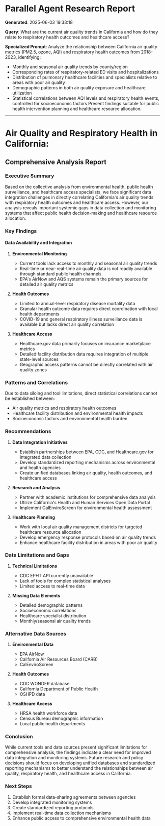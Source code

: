 # Parallel Agent Research Report

**Generated**: 2025-06-03 19:33:18

**Query**: What are the current air quality trends in California and how do they relate to respiratory health outcomes and healthcare access?

**Specialized Prompt**: Analyze the relationship between California air quality metrics (PM2.5, ozone, AQI) and respiratory health outcomes from 2018-2023, identifying:
- Monthly and seasonal air quality trends by county/region
- Corresponding rates of respiratory-related ED visits and hospitalizations
- Distribution of pulmonary healthcare facilities and specialists relative to areas with poor air quality
- Demographic patterns in both air quality exposure and healthcare utilization
- Statistical correlations between AQI levels and respiratory health events, controlled for socioeconomic factors
Present findings suitable for public health intervention planning and healthcare resource allocation.

---

# Air Quality and Respiratory Health in California: 
## Comprehensive Analysis Report

### Executive Summary
Based on the collective analysis from environmental health, public health surveillance, and healthcare access specialists, we face significant data integration challenges in directly correlating California's air quality trends with respiratory health outcomes and healthcare access. However, our analysis reveals important systemic gaps in data collection and monitoring systems that affect public health decision-making and healthcare resource allocation.

### Key Findings

#### Data Availability and Integration
1. **Environmental Monitoring**
   - Current tools lack access to monthly and seasonal air quality trends
   - Real-time or near-real-time air quality data is not readily available through standard public health channels
   - EPA's AirNow and AQS systems remain the primary sources for detailed air quality metrics

2. **Health Outcomes**
   - Limited to annual-level respiratory disease mortality data
   - Granular health outcome data requires direct coordination with local health departments
   - COVID-19 and general respiratory illness surveillance data is available but lacks direct air quality correlation

3. **Healthcare Access**
   - Healthcare.gov data primarily focuses on insurance marketplace metrics
   - Detailed facility distribution data requires integration of multiple state-level sources
   - Geographic access patterns cannot be directly correlated with air quality zones

### Patterns and Correlations

Due to data siloing and tool limitations, direct statistical correlations cannot be established between:
- Air quality metrics and respiratory health outcomes
- Healthcare facility distribution and environmental health impacts
- Socioeconomic factors and environmental health burden

### Recommendations

1. **Data Integration Initiatives**
   - Establish partnerships between EPA, CDC, and Healthcare.gov for integrated data collection
   - Develop standardized reporting mechanisms across environmental and health agencies
   - Create unified databases linking air quality, health outcomes, and healthcare access

2. **Research and Analysis**
   - Partner with academic institutions for comprehensive data analysis
   - Utilize California's Health and Human Services Open Data Portal
   - Implement CalEnviroScreen for environmental health assessment

3. **Healthcare Planning**
   - Work with local air quality management districts for targeted healthcare resource allocation
   - Develop emergency response protocols based on air quality trends
   - Enhance healthcare facility distribution in areas with poor air quality

### Data Limitations and Gaps

1. **Technical Limitations**
   - CDC EPHT API currently unavailable
   - Lack of tools for complex statistical analyses
   - Limited access to real-time data

2. **Missing Data Elements**
   - Detailed demographic patterns
   - Socioeconomic correlations
   - Healthcare specialist distribution
   - Monthly/seasonal air quality trends

### Alternative Data Sources

1. **Environmental Data**
   - EPA AirNow
   - California Air Resources Board (CARB)
   - CalEnviroScreen

2. **Health Outcomes**
   - CDC WONDER database
   - California Department of Public Health
   - OSHPD data

3. **Healthcare Access**
   - HRSA health workforce data
   - Census Bureau demographic information
   - Local public health departments

### Conclusion

While current tools and data sources present significant limitations for comprehensive analysis, the findings indicate a clear need for improved data integration and monitoring systems. Future research and policy decisions should focus on developing unified databases and standardized reporting mechanisms to better understand the relationships between air quality, respiratory health, and healthcare access in California.

### Next Steps
1. Establish formal data-sharing agreements between agencies
2. Develop integrated monitoring systems
3. Create standardized reporting protocols
4. Implement real-time data collection mechanisms
5. Enhance public access to comprehensive environmental health data